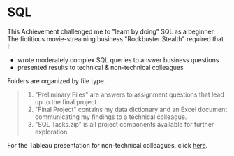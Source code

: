 # SQL
This Achievement challenged me to "learn by doing" SQL as a beginner. The fictitious movie-streaming business "Rockbuster Stealth" required that I:
  * wrote moderately complex SQL queries to answer business questions
  * presented results to technical & non-technical colleagues

Folders are organized by file type. 
> 1. "Preliminary Files" are answers to assignment questions that lead up to the final project.
> 2. "Final Project" contains my data dictionary and an Excel document communicating my findings to a technical colleague.
> 3. "SQL Tasks.zip" is all project components available for further exploration

For the Tableau presentation for non-technical colleagues, click [here](https://public.tableau.com/views/Task3_10_16185231315170/ROCKBUSTER?:language=en-US&:display_count=n&:origin=viz_share_link). 
